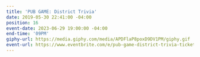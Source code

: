 ```yaml
---
title: 'PUB GAME: District Trivia'
date: 2019-05-30 22:41:00 -04:00
position: 16
event-date: 2023-06-29 19:00:00 -04:00
end-time: '09PM'
giphy-url: https://media.giphy.com/media/APDFlaP8poxD9DV1PM/giphy.gif
event-url: https://www.eventbrite.com/e/pub-game-district-trivia-tickets-642497827297
---
```


